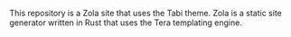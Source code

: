 This repository is a Zola site that uses the Tabi theme.
Zola is a static site generator written in Rust that uses the Tera templating engine.
